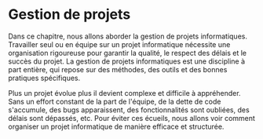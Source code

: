 # Gestion de projets

Dans ce chapitre, nous allons aborder la gestion de projets informatiques. Travailler seul ou en équipe sur un projet informatique nécessite une organisation rigoureuse pour garantir la qualité, le respect des délais et le succès du projet. La gestion de projets informatiques est une discipline à part entière, qui repose sur des méthodes, des outils et des bonnes pratiques spécifiques.

Plus un projet évolue plus il devient complexe et difficile à appréhender. Sans un effort constant de la part de l'équipe, de la dette de code s'accumule, des bugs apparaissent, des fonctionnalités sont oubliées, des délais sont dépassés, etc. Pour éviter ces écueils, nous allons voir comment organiser un projet informatique de manière efficace et structurée.